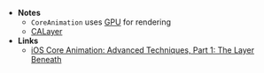 - **Notes**
	- `СoreAnimation` uses [GPU](GPU.md) for rendering
	- [CALayer](CALayer.md)
- **Links**
	- [iOS Core Animation: Advanced Techniques, Part 1: The Layer Beneath](https://gist.github.com/JeOam/94e833bcefd738d805cc)